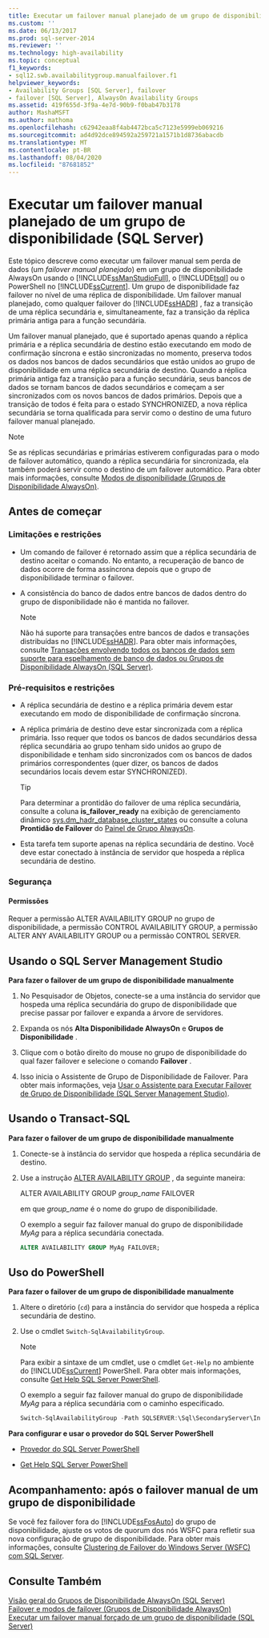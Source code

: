 ```yaml
---
title: Executar um failover manual planejado de um grupo de disponibilidade (SQL Server) | Microsoft Docs
ms.custom: ''
ms.date: 06/13/2017
ms.prod: sql-server-2014
ms.reviewer: ''
ms.technology: high-availability
ms.topic: conceptual
f1_keywords:
- sql12.swb.availabilitygroup.manualfailover.f1
helpviewer_keywords:
- Availability Groups [SQL Server], failover
- failover [SQL Server], AlwaysOn Availability Groups
ms.assetid: 419f655d-3f9a-4e7d-90b9-f0bab47b3178
author: MashaMSFT
ms.author: mathoma
ms.openlocfilehash: c62942eaa8f4ab4472bca5c7123e5999eb069216
ms.sourcegitcommit: ad4d92dce894592a259721a1571b1d8736abacdb
ms.translationtype: MT
ms.contentlocale: pt-BR
ms.lasthandoff: 08/04/2020
ms.locfileid: "87681852"
---
```

# <a name="perform-a-planned-manual-failover-of-an-availability-group-sql-server"></a>Executar um failover manual planejado de um grupo de disponibilidade (SQL Server)
   Este tópico descreve como executar um failover manual sem perda de dados (um *failover manual planejado*) em um grupo de disponibilidade AlwaysOn usando o [!INCLUDE[ssManStudioFull](../../../includes/ssmanstudiofull-md.md)], o [!INCLUDE[tsql](../../../includes/tsql-md.md)] ou o PowerShell no [!INCLUDE[ssCurrent](../../../includes/sscurrent-md.md)]. Um grupo de disponibilidade faz failover no nível de uma réplica de disponibilidade. Um failover manual planejado, como qualquer failover do [!INCLUDE[ssHADR](../../../includes/sshadr-md.md)] , faz a transição de uma réplica secundária e, simultaneamente, faz a transição da réplica primária antiga para a função secundária.  
  
 Um failover manual planejado, que é suportado apenas quando a réplica primária e a réplica secundária de destino estão executando em modo de confirmação síncrona e estão sincronizadas no momento, preserva todos os dados nos bancos de dados secundários que estão unidos ao grupo de disponibilidade em uma réplica secundária de destino. Quando a réplica primária antiga faz a transição para a função secundária, seus bancos de dados se tornam bancos de dados secundários e começam a ser sincronizados com os novos bancos de dados primários. Depois que a transição de todos é feita para o estado SYNCHRONIZED, a nova réplica secundária se torna qualificada para servir como o destino de uma futuro failover manual planejado.  
  
> [!NOTE]  
>  Se as réplicas secundárias e primárias estiverem configuradas para o modo de failover automático, quando a réplica secundária for sincronizada, ela também poderá servir como o destino de um failover automático. Para obter mais informações, consulte [Modos de disponibilidade &#40;Grupos de Disponibilidade AlwaysOn&#41;](availability-modes-always-on-availability-groups.md).  
  
  
##  <a name="before-you-begin"></a><a name="BeforeYouBegin"></a> Antes de começar  
  
###  <a name="limitations-and-restrictions"></a><a name="Restrictions"></a> Limitações e restrições  
  
-   Um comando de failover é retornado assim que a réplica secundária de destino aceitar o comando. No entanto, a recuperação de banco de dados ocorre de forma assíncrona depois que o grupo de disponibilidade terminar o failover.  
  
-   A consistência do banco de dados entre bancos de dados dentro do grupo de disponibilidade não é mantida no failover.  
  
    > [!NOTE]  
    >  Não há suporte para transações entre bancos de dados e transações distribuídas no [!INCLUDE[ssHADR](../../../includes/sshadr-md.md)]. Para obter mais informações, consulte [Transações envolvendo todos os bancos de dados sem suporte para espelhamento de banco de dados ou Grupos de Disponibilidade AlwaysOn &#40;SQL Server&#41;](transactions-always-on-availability-and-database-mirroring.md).  
  
###  <a name="prerequisites-and-restrictions"></a><a name="Prerequisites"></a> Pré-requisitos e restrições  
  
-   A réplica secundária de destino e a réplica primária devem estar executando em modo de disponibilidade de confirmação síncrona.  
  
-   A réplica primária de destino deve estar sincronizada com a réplica primária. Isso requer que todos os bancos de dados secundários dessa réplica secundária ao grupo tenham sido unidos ao grupo de disponibilidade e tenham sido sincronizados com os bancos de dados primários correspondentes (quer dizer, os bancos de dados secundários locais devem estar SYNCHRONIZED).  
  
    > [!TIP]  
    >  Para determinar a prontidão do failover de uma réplica secundária, consulte a coluna **is_failover_ready** na exibição de gerenciamento dinâmico [sys.dm_hadr_database_cluster_states](/sql/relational-databases/system-dynamic-management-views/sys-dm-hadr-database-replica-cluster-states-transact-sql) ou consulte a coluna **Prontidão de Failover** do [Painel de Grupo AlwaysOn](use-the-always-on-dashboard-sql-server-management-studio.md).  
  
-   Esta tarefa tem suporte apenas na réplica secundária de destino. Você deve estar conectado à instância de servidor que hospeda a réplica secundária de destino.  
  
###  <a name="security"></a><a name="Security"></a> Segurança  
  
####  <a name="permissions"></a><a name="Permissions"></a> Permissões  
 Requer a permissão ALTER AVAILABILITY GROUP no grupo de disponibilidade, a permissão CONTROL AVAILABILITY GROUP, a permissão ALTER ANY AVAILABILITY GROUP ou a permissão CONTROL SERVER.  
  
##  <a name="using-sql-server-management-studio"></a><a name="SSMSProcedure"></a> Usando o SQL Server Management Studio  
 **Para fazer o failover de um grupo de disponibilidade manualmente**  
  
1.  No Pesquisador de Objetos, conecte-se a uma instância do servidor que hospeda uma réplica secundária do grupo de disponibilidade que precise passar por failover e expanda a árvore de servidores.  
  
2.  Expanda os nós **Alta Disponibilidade AlwaysOn** e **Grupos de Disponibilidade** .  
  
3.  Clique com o botão direito do mouse no grupo de disponibilidade do qual fazer failover e selecione o comando **Failover** .  
  
4.  Isso inicia o Assistente de Grupo de Disponibilidade de Failover. Para obter mais informações, veja [Usar o Assistente para Executar Failover de Grupo de Disponibilidade &#40;SQL Server Management Studio&#41;](use-the-fail-over-availability-group-wizard-sql-server-management-studio.md).  
  
##  <a name="using-transact-sql"></a><a name="TsqlProcedure"></a> Usando o Transact-SQL  
 **Para fazer o failover de um grupo de disponibilidade manualmente**  
  
1.  Conecte-se à instância do servidor que hospeda a réplica secundária de destino.  
  
2.  Use a instrução [ALTER AVAILABILITY GROUP](/sql/t-sql/statements/alter-availability-group-transact-sql) , da seguinte maneira:  
  
     ALTER AVAILABILITY GROUP *group_name* FAILOVER  
  
     em que *group_name* é o nome do grupo de disponibilidade.  
  
     O exemplo a seguir faz failover manual do grupo de disponibilidade *MyAg* para a réplica secundária conectada.  
  
    ```sql
    ALTER AVAILABILITY GROUP MyAg FAILOVER;  
    ```  
  
##  <a name="using-powershell"></a><a name="PowerShellProcedure"></a> Uso do PowerShell  
 **Para fazer o failover de um grupo de disponibilidade manualmente**  
  
1.  Altere o diretório (`cd`) para a instância do servidor que hospeda a réplica secundária de destino.  
  
2.  Use o cmdlet `Switch-SqlAvailabilityGroup`.  
  
    > [!NOTE]  
    >  Para exibir a sintaxe de um cmdlet, use o cmdlet `Get-Help` no ambiente do [!INCLUDE[ssCurrent](../../../includes/sscurrent-md.md)] PowerShell. Para obter mais informações, consulte [Get Help SQL Server PowerShell](../../../powershell/sql-server-powershell.md).  
  
     O exemplo a seguir faz failover manual do grupo de disponibilidade *MyAg* para a réplica secundária com o caminho especificado.  
  
    ```powershell
    Switch-SqlAvailabilityGroup -Path SQLSERVER:\Sql\SecondaryServer\InstanceName\AvailabilityGroups\MyAg  
    ```  
  
 **Para configurar e usar o provedor do SQL Server PowerShell**  
  
-   [Provedor do SQL Server PowerShell](../../../powershell/sql-server-powershell-provider.md)  
  
-   [Get Help SQL Server PowerShell](../../../powershell/sql-server-powershell.md)  
  
##  <a name="follow-up-after-manually-failing-over-an-availability-group"></a><a name="FollowUp"></a> Acompanhamento: após o failover manual de um grupo de disponibilidade  
 Se você fez failover fora do [!INCLUDE[ssFosAuto](../../../includes/ssfosauto-md.md)] do grupo de disponibilidade, ajuste os votos de quorum dos nós WSFC para refletir sua nova configuração de grupo de disponibilidade. Para obter mais informações, consulte [Clustering de Failover do Windows Server &#40;WSFC&#41; com SQL Server](../../../sql-server/failover-clusters/windows/windows-server-failover-clustering-wsfc-with-sql-server.md).  
  
## <a name="see-also"></a>Consulte Também  
 [Visão geral do Grupos de Disponibilidade AlwaysOn &#40;SQL Server&#41;](overview-of-always-on-availability-groups-sql-server.md)   
 [Failover e modos de failover &#40;Grupos de Disponibilidade AlwaysOn&#41;](failover-and-failover-modes-always-on-availability-groups.md)   
 [Executar um failover manual forçado de um grupo de disponibilidade &#40;SQL Server&#41;](perform-a-forced-manual-failover-of-an-availability-group-sql-server.md)  
